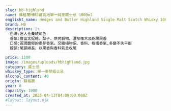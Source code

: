 ```yaml
---
slug: hb-highland
name: 蘇格蘭HB珍藏高地單一純麥威士忌 1000ml
englisht_name: Hedges and Butler Highland Single Malt Scotch Whisky 1000ml
brand: HB
description: |+
  色澤:迷人金黃琥珀色
  香氣:豐富太妃糖、梨子、烘烤穀物、濃郁橡木及乾果果香
  口感:圓潤馥郁的麥芽香氣，交織植物系、香料、柑橘香氣,多變不失平衡
  餘韻:尾韻綿長，以果香與香料氣息收尾

price: 1100
image: /images/uploads/hbhighland.jpg
category: 威士忌
whiskey_type: 單一麥芽威士忌
alcohol_content: 40
origin: 蘇格蘭
year: 0
capacity: 1000
created_at: 2025-04-13T04:09:00.000Z
#layout: layout.njk
---
```

